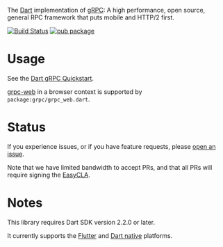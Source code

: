 The [Dart](https://www.dart.dev/) implementation of
[gRPC](https://grpc.io/): A high performance, open source, general RPC framework that puts mobile and HTTP/2 first.

[![Build Status](https://travis-ci.org/grpc/grpc-dart.svg?branch=master)](https://travis-ci.org/grpc/grpc-dart)
[![pub package](https://img.shields.io/pub/v/grpc.svg)](https://pub.dev/packages/grpc)

# Usage

See the [Dart gRPC Quickstart](https://grpc.io/docs/quickstart/dart.html).

[grpc-web](https://github.com/grpc/grpc-web) in a browser context is supported by 
`package:grpc/grpc_web.dart`.

# Status

If you experience issues, or if you have feature requests,
please [open an issue](https://github.com/dart-lang/grpc-dart/issues).

Note that we have limited bandwidth to accept PRs, and that all PRs will require signing the [EasyCLA](https://lfcla.com/).

# Notes

This library requires Dart SDK version 2.2.0 or later.

It currently supports the [Flutter](https://flutter.dev/) and
[Dart native](https://dart.dev/platforms) platforms.

